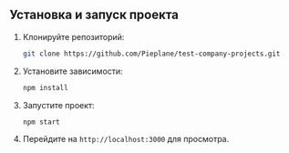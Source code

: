 ## Установка и запуск проекта

1. Клонируйте репозиторий:

   ```bash
   git clone https://github.com/Pieplane/test-company-projects.git
   ```

2. Установите зависимости:

   ```bash
   npm install
   ```

3. Запустите проект:

   ```bash
   npm start
   ```

4. Перейдите на `http://localhost:3000` для просмотра.
